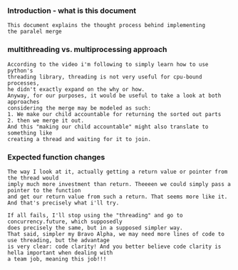 ### Introduction - what is this document
    This document explains the thought process behind implementing 
    the paralel merge 

### multithreading vs. multiprocessing approach

    According to the video i'm following to simply learn how to use python's
    threading library, threading is not very useful for cpu-bound processes, 
    he didn't exactly expand on the why or how. 
    Anyway, for our purposes, it would be useful to take a look at both approaches
    considering the merge may be modeled as such:
    1. We make our child accountable for returning the sorted out parts
    2. then we merge it out.
    And this "making our child accountable" might also translate to something like
    creating a thread and waiting for it to join.

### Expected function changes
    The way I look at it, actually getting a return value or pointer from the thread would
    imply much more investment than return. Theeeen we could simply pass a pointer to the function
    and get our return value from such a return. That seems more like it.
    And that's precisely what i'll try. 

    If all fails, I'll stop using the "threading" and go to concurrency.future, which supposedly 
    does precisely the same, but in a supposed simpler way. 
    That said, simpler my Bravo Alpha, we may need more lines of code to use threading, but the advantage
    is very clear: code clarity! And you better believe code clarity is hella important when dealing with
    a team job, meaning this job!!!

###